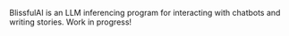 BlissfulAI is an LLM inferencing program for interacting with chatbots and writing stories. Work in progress!
